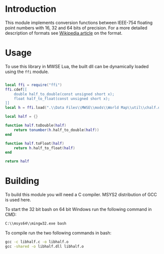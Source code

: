 # Introduction

This module implements conversion functions between IEEE-754 floating point numbers with 16, 32 and 64 bits of precision. For a more detailed description of formats see [Wikipedia article](https://en.wikipedia.org/wiki/IEEE_754) on the format.

# Usage


To use this library in MWSE Lua, the built dll can be dynamically loaded using the `ffi` module.

```lua

local ffi = require("ffi")
ffi.cdef[[
	double half_to_double(const unsigned short x);
	float half_to_float(const unsigned short x);
]]
local h = ffi.load(".\\Data Files\\MWSE\\mods\\World Map\\util\\chalf.dll")

local half = {}

function half.toDouble(half)
	return tonumber(h.half_to_double(half))
end

function half.toFloat(half)
	return h.half_to_float(half)
end

return half
```

# Building

To build this module you will need a C compiler. MSYS2 distribution of GCC is used here.

To start the 32 bit bash on 64 bit Windows run the following command in CMD:
```bat
C:\\msys64\\mingw32.exe bash
```

To compile run the two following commands in bash:
```bat
gcc -c libhalf.c -o libhalf.o
gcc -shared -o libhalf.dll libhalf.o
```
